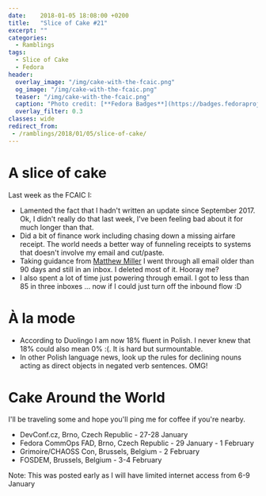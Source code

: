 ```yaml
---
date:    2018-01-05 18:08:00 +0200
title:   "Slice of Cake #21"
excerpt: ""
categories:
  - Ramblings
tags:
  - Slice of Cake
  - Fedora
header:
  overlay_image: "/img/cake-with-the-fcaic.png"
  og_image: "/img/cake-with-the-fcaic.png"
  teaser: "/img/cake-with-the-fcaic.png"
  caption: "Photo credit: [**Fedora Badges**](https://badges.fedoraproject.org/badge/its-a-cake-thing)"
  overlay_filter: 0.3
classes: wide
redirect_from:
 - /ramblings/2018/01/05/slice-of-cake/
---
```


# A slice of cake

Last week as the FCAIC I:

- Lamented the fact that I hadn't written an update since September 2017.  Ok, I didn't really do that last week, I've been feeling bad about it for much longer than that.
- Did a bit of finance work including chasing down a missing airfare receipt.  The world needs a better way of funneling receipts to systems that doesn't involve my email and cut/paste.
- Taking guidance from [Matthew Miller](https://twitter.com/mattdm/status/947878506716901376) I went through all email older than 90 days and still in an inbox. I deleted most of it.  Hooray me?
- I also spent a lot of time just powering through email.  I got to less than 85 in three inboxes ... now if I could just turn off the inbound flow :D

# À la mode

- According to Duolingo I am now 18% fluent in Polish.  I never knew that 18% could also mean 0% :(.  It is hard but surmountable.
- In other Polish language news, look up the rules for declining nouns acting as direct objects in negated verb sentences.  OMG!

# Cake Around the World

I'll be traveling some and hope you'll ping me for coffee if you're nearby.

- DevConf.cz, Brno, Czech Republic - 27-28 January
- Fedora CommOps FAD, Brno, Czech Republic - 29 January - 1 February
- Grimoire/CHAOSS Con, Brussels, Belgium - 2 February
- FOSDEM, Brussels, Belgium - 3-4 February

Note: This was posted early as I will have limited internet access from 6-9 January

